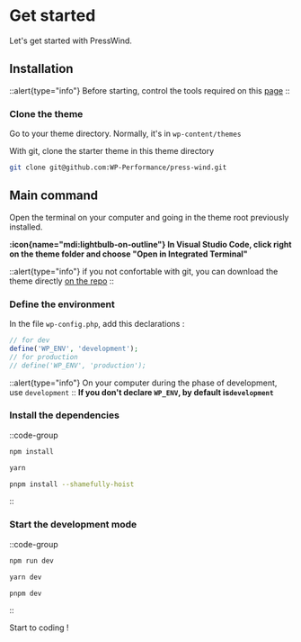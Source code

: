 # Get started

Let's get started with PressWind.

## Installation

::alert{type="info"}
Before starting, control the tools required on this [page](/guide)
::

### Clone the theme

Go to your theme directory.
Normally, it's in ```wp-content/themes```

With git, clone the starter theme in this theme directory

```bash
git clone git@github.com:WP-Performance/press-wind.git
```

## Main command

Open the terminal on your computer and going in the theme root previously installed.

**:icon{name="mdi:lightbulb-on-outline"}  In Visual Studio Code, click right on the theme folder and choose "Open in Integrated Terminal"**


::alert{type="info"}
if you not confortable with git, you can download the theme directly [on the repo](https://github.com/WP-Performance/press-wind/archive/refs/heads/main.zip)
::

### Define the environment

In the file ```wp-config.php```, add this declarations :

```php
// for dev
define('WP_ENV', 'development');
// for production
// define('WP_ENV', 'production');
```

::alert{type="info"}
On your computer during the phase of development, use ```development```
::
**If you don't declare ```WP_ENV```, by default is```development```**

### Install the dependencies

::code-group
  ```bash [npm]
  npm install
  ```
  ```bash [yarn]
  yarn
  ```
  ```bash [pnpm]
  pnpm install --shamefully-hoist
  ```
::



### Start the development mode

::code-group
  ```bash [npm]
  npm run dev
  ```
  ```bash [yarn]
  yarn dev
  ```
  ```bash [pnpm]
  pnpm dev
  ```
::

Start to coding !